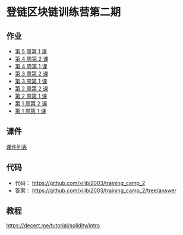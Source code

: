 # 登链区块链训练营第二期

## 作业

- [第 5 周第 1 课](./Week5-1/Work.md)
- [第 4 周第 2 课](./Week4-2/Work.md)
- [第 4 周第 1 课](./Week4-1/Work.md)
- [第 3 周第 2 课](./Week3-2/Work.md)
- [第 3 周第 1 课](./Week3-1/Work.md)
- [第 2 周第 2 课](./Week2-2/Work.md)
- [第 2 周第 1 课](./Week2-1/Work.md)
- [第 1 周第 2 课](./Week1-2/Work.md)
- [第 1 周第 1 课](./Week1-1/Work.md)

## 课件

[课件列表](./courseware/)

## 代码

- 代码： https://github.com/xilibi2003/training_camp_2
- 答案： https://github.com/xilibi2003/training_camp_2/tree/answer

## 教程

https://decert.me/tutorial/solidity/intro
